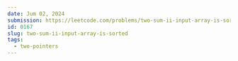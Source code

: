 ```yaml
---
date: Jum 02, 2024
submission: https://leetcode.com/problems/two-sum-ii-input-array-is-sorted/submissions/1275551700
id: 0167
slug: two-sum-ii-input-array-is-sorted
tags: 
  - two-pointers
---
```



```.ts {include="index.ts"}
```
